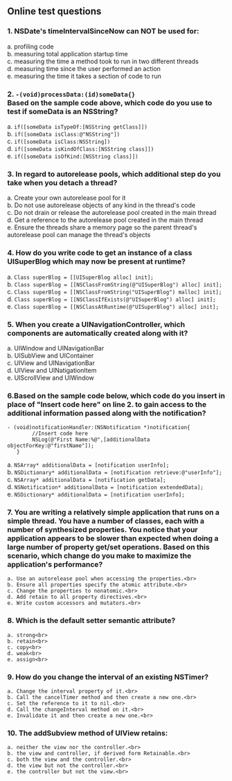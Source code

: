 ## Online test questions
### 1. NSDate's timeIntervalSinceNow can NOT be used for:
   a. profiling code<br>
   b. measuring total application startup time<br>
   c. measuring the time a method took to run in two different threads<br>
   d. measuring time since the user performed an action<br>
   e. measuring the time it takes a section of code to run<br>
### 2. `-(void)processData:(id)someData{}`<br>Based on the sample code above, which code do you use to test if someData is an NSString?
   a. ```if([someData isTypeOf:[NSString getClass]])```<br>
   b. ```if([someData isClass:@"NSString"])```<br>
   c. ```if([someData isClass:NSString])```<br>
   d. ```if([someData isKindOfClass:[NSString class]])```<br>
   e. ```if([someData isOfKind:[NSString class]])```<br>
### 3. In regard to autorelease pools, which additional step do you take when you detach a thread?
   a. Create your own autorelease pool for it<br>
   b. Do not use autorelease objects of any kind in the thread's code<br>
   c. Do not drain or release the autorelease pool created in the main thread<br>
   d. Get a reference to the autorelease pool created in the main thread<br>
   e. Ensure the threads share a memory page so the parent thread's autorelease pool can manage the thread's objects<br>
### 4. How do you write code to get an instance of a class UISuperBlog which may now be present at runtime?
   a. `Class superBlog = [[UISuperBlog alloc] init];`<br>
   b. `Class superBlog = [[NSClassFromString(@"UISuperBlog") alloc] init];`<br>
   c. `Class superBlog = [[NSClassFromString("UISuperBlog") malloc] init];`<br>
   d. `Class superBlog = [[NSClassIfExists(@"UISuperBlog") alloc] init];`<br>
   e. `Class superBlog = [[NSClassAtRuntime(@"UISuperBlog") alloc] init];`<br>
### 5. When you create a UINavigationController, which components are automatically created along with it?
   a. UIWindow and UINavigationBar<br>
   b. UISubView and UIContainer<br>
   c. UIView and UINavigationBar<br>
   d. UIView and UINatigationItem<br>
   e. UIScrollView and UIWindow<br>
### 6.Based on the sample code below, which code do you insert in place of "Insert code here" on line 2. to gain access to the additional information passed along with the notification?
```
- (void)notificationHandler:(NSNotification *)notification{
        //Insert code here   
        NSLog(@"First Name:%@",[additionalData objectForKey:@"firstName"]);
   }
```
   a. `NSArray* additionalData = [notification userInfo];`<br>
   b. `NSDictionary* additionalData = [notification retrieve:@"userInfo"];`<br>
   c. `NSArray* additionalData = [notification getData];`<br>
   d. `NSNotification* additionalData = [notification extendedData];`<br>
   e. `NSDictionary* additionalData = [notification userInfo];`<br>

 ### 7. You are writing a relatively simple application that runs on a simple thread. You have a number of classes, each with a number of synthesized properties. You notice that your application appears to be slower than expected when doing a large number of property get/set operations. Based on this scenario, which change do you make to maximize the application's performance?
    a. Use an autorelease pool when accessing the properties.<br>
    b. Ensure all properties specify the atomic attribute.<br>
    c. Change the properties to nonatomic.<br>
    d. Add retain to all property directives.<br>
    e. Write custom accessors and mutators.<br>
 ### 8. Which is the default setter semantic attribute?
    a. strong<br>
    b. retain<br>
    c. copy<br>
    d. weak<br>
    e. assign<br>
 ### 9. How do you change the interval of an existing NSTimer?
    a. Change the interval property of it.<br>
    b. Call the cancelTimer method and then create a new one.<br>
    c. Set the reference to it to nil.<br>
    d. Call the changeInterval method on it.<br>
    e. Invalidate it and then create a new one.<br>
 ### 10. The addSubview method of UIView retains:
    a. neither the view nor the controller.<br>
    b. the view and controller, if derived form Retainable.<br>
    c. both the view and the controller.<br>
    d. the view but not the controller.<br>
    e. the controller but not the view.<br>

